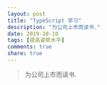 ```yaml
---
layout: post
title: "TypeScript 学习"
description: "为公司上市而读书."
date: 2019-10-10
tags: [提高姿势水平]
comments: true
share: true
---
```


> 为公司上市而读书.